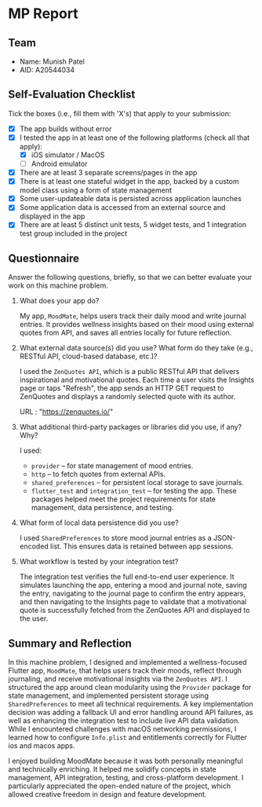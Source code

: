 # MP Report

## Team

- Name: Munish Patel
- AID: A20544034

## Self-Evaluation Checklist

Tick the boxes (i.e., fill them with 'X's) that apply to your submission:

- [X] The app builds without error
- [X] I tested the app in at least one of the following platforms (check all
      that apply):
  - [X] iOS simulator / MacOS
  - [ ] Android emulator
- [X] There are at least 3 separate screens/pages in the app
- [X] There is at least one stateful widget in the app, backed by a custom model
      class using a form of state management
- [X] Some user-updateable data is persisted across application launches
- [X] Some application data is accessed from an external source and displayed in
      the app
- [X] There are at least 5 distinct unit tests, 5 widget tests, and 1
      integration test group included in the project

## Questionnaire

Answer the following questions, briefly, so that we can better evaluate your
work on this machine problem.

1. What does your app do?

   My app, `MoodMate`, helps users track their daily mood and write journal entries. It provides wellness insights based on their mood using external quotes from API, and saves all entries locally for future reflection.

2. What external data source(s) did you use? What form do they take (e.g.,
   RESTful API, cloud-based database, etc.)?

   I used the `ZenQuotes API`, which is a public RESTful API that delivers inspirational and motivational quotes. Each time a user visits the Insights page or taps "Refresh", the app sends an HTTP GET request to ZenQuotes and displays a randomly selected quote with its author.

   URL : "https://zenquotes.io/"

3. What additional third-party packages or libraries did you use, if any? Why?

   I used:
   - `provider` – for state management of mood entries.
   - `http` – to fetch quotes from external APIs.
   - `shared_preferences` – for persistent local storage to save journals.
   - `flutter_test` and `integration_test` – for testing the app. 
   These packages helped meet the project requirements for state management, data persistence, and testing.

4. What form of local data persistence did you use?

   I used `SharedPreferences` to store mood journal entries as a JSON-encoded list. This ensures data is retained between app sessions.

5. What workflow is tested by your integration test?

   The integration test verifies the full end-to-end user experience. It simulates launching the app, entering a mood and journal note, saving the entry, navigating to the journal page to confirm the entry appears, and then navigating to the Insights page to validate that a motivational quote is successfully fetched from the ZenQuotes API and displayed to the user.

## Summary and Reflection

In this machine problem, I designed and implemented a wellness-focused Flutter app, `MoodMate`, that helps users track their moods, reflect through journaling, and receive motivational insights via the `ZenQuotes API`. I structured the app around clean modularity using the `Provider` package for state management, and implemented persistent storage using `SharedPreferences` to meet all technical requirements. A key implementation decision was adding a fallback UI and error handling around API failures, as well as enhancing the integration test to include live API data validation. While I encountered challenges with macOS networking permissions, I learned how to configure `Info.plist` and entitlements correctly for Flutter ios and macos apps.

I enjoyed building MoodMate because it was both personally meaningful and technically enriching. It helped me solidify concepts in state management, API integration, testing, and cross-platform development. I particularly appreciated the open-ended nature of the project, which allowed creative freedom in design and feature development.

